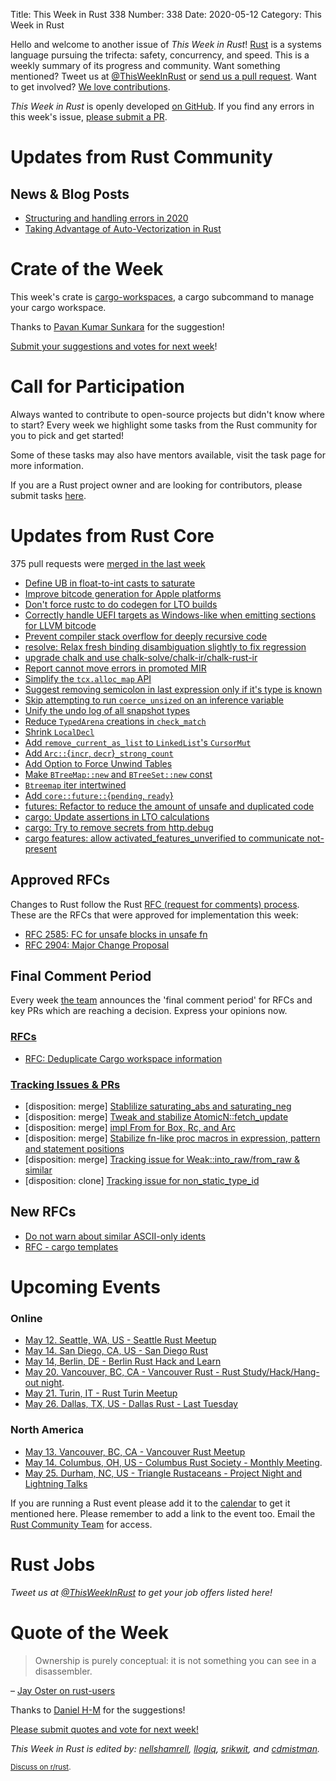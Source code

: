 Title: This Week in Rust 338
Number: 338
Date: 2020-05-12
Category: This Week in Rust

Hello and welcome to another issue of *This Week in Rust*!
[Rust](http://rust-lang.org) is a systems language pursuing the trifecta: safety, concurrency, and speed.
This is a weekly summary of its progress and community.
Want something mentioned? Tweet us at [@ThisWeekInRust](https://twitter.com/ThisWeekInRust) or [send us a pull request](https://github.com/cmr/this-week-in-rust).
Want to get involved? [We love contributions](https://github.com/rust-lang/rust/blob/master/CONTRIBUTING.md).

*This Week in Rust* is openly developed [on GitHub](https://github.com/cmr/this-week-in-rust).
If you find any errors in this week's issue, [please submit a PR](https://github.com/cmr/this-week-in-rust/pulls).

# Updates from Rust Community

## News & Blog Posts

* [Structuring and handling errors in 2020](https://nick.groenen.me/posts/rust-error-handling/)
* [Taking Advantage of Auto-Vectorization in Rust](https://nickwilcox.github.io/blog/autovec/)

# Crate of the Week

This week's crate is [cargo-workspaces](https://github.com/pksunkara/cargo-workspaces), a cargo subcommand to manage your cargo workspace.

Thanks to [Pavan Kumar Sunkara](https://users.rust-lang.org/t/crate-of-the-week/2704/768) for the suggestion!

[Submit your suggestions and votes for next week][submit_crate]!

[submit_crate]: https://users.rust-lang.org/t/crate-of-the-week/2704

# Call for Participation

Always wanted to contribute to open-source projects but didn't know where to start?
Every week we highlight some tasks from the Rust community for you to pick and get started!

Some of these tasks may also have mentors available, visit the task page for more information.

If you are a Rust project owner and are looking for contributors, please submit tasks [here][guidelines].

[guidelines]: https://users.rust-lang.org/t/twir-call-for-participation/4821

# Updates from Rust Core

375 pull requests were [merged in the last week][merged]

[merged]: https://github.com/search?q=is%3Apr+org%3Arust-lang+is%3Amerged+merged%3A2020-05-04..2020-05-11

* [Define UB in float-to-int casts to saturate](https://github.com/rust-lang/rust/pull/71269)
* [Improve bitcode generation for Apple platforms](https://github.com/rust-lang/rust/pull/71970)
* [Don't force rustc to do codegen for LTO builds](https://github.com/rust-lang/cargo/pull/8192)
* [Correctly handle UEFI targets as Windows-like when emitting sections for LLVM bitcode](https://github.com/rust-lang/rust/pull/71881)
* [Prevent compiler stack overflow for deeply recursive code](https://github.com/rust-lang/rust/pull/55617)
* [resolve: Relax fresh binding disambiguation slightly to fix regression](https://github.com/rust-lang/rust/pull/71846)
* [upgrade chalk and use chalk-solve/chalk-ir/chalk-rust-ir](https://github.com/rust-lang/rust/pull/69406)
* [Report cannot move errors in promoted MIR](https://github.com/rust-lang/rust/pull/71587)
* [Simplify the `tcx.alloc_map` API](https://github.com/rust-lang/rust/pull/71508)
* [Suggest removing semicolon in last expression only if it's type is known](https://github.com/rust-lang/rust/pull/71894)
* [Skip attempting to run `coerce_unsized` on an inference variable](https://github.com/rust-lang/rust/pull/69530)
* [Unify the undo log of all snapshot types](https://github.com/rust-lang/rust/pull/69464)
* [Reduce `TypedArena` creations in `check_match`](https://github.com/rust-lang/rust/pull/71975)
* [Shrink `LocalDecl`](https://github.com/rust-lang/rust/pull/71942)
* [Add `remove_current_as_list` to `LinkedList`'s `CursorMut`](https://github.com/rust-lang/rust/pull/71878)
* [Add `Arc::`{`incr`, `decr`}`_strong_count`](https://github.com/rust-lang/rust/pull/70733)
* [Add Option to Force Unwind Tables](https://github.com/rust-lang/rust/pull/69984)
* [Make `BTreeMap::new` and `BTreeSet::new` const](https://github.com/rust-lang/rust/pull/71839)
* [`Btreemap` iter intertwined](https://github.com/rust-lang/rust/pull/71510)
* [Add `core::future::`{`pending`, `ready`}](https://github.com/rust-lang/rust/pull/70834)
* [futures: Refactor to reduce the amount of unsafe and duplicated code](https://github.com/rust-lang/futures-rs/pull/2128)
* [cargo: Update assertions in LTO calculations](https://github.com/rust-lang/cargo/pull/8226)
* [cargo: Try to remove secrets from http.debug](https://github.com/rust-lang/cargo/pull/8222)
* [cargo features: allow activated_features_unverified to communicate not-present](https://github.com/rust-lang/cargo/pull/8194)

## Approved RFCs

Changes to Rust follow the Rust [RFC (request for comments) process](https://github.com/rust-lang/rfcs#rust-rfcs). These
are the RFCs that were approved for implementation this week:

* [RFC 2585: FC for unsafe blocks in unsafe fn](https://github.com/rust-lang/rfcs/pull/2585)
* [RFC 2904: Major Change Proposal](https://github.com/rust-lang/rfcs/pull/2904)

## Final Comment Period

Every week [the team](https://www.rust-lang.org/team.html) announces the
'final comment period' for RFCs and key PRs which are reaching a
decision. Express your opinions now.


### [RFCs](https://github.com/rust-lang/rfcs/labels/final-comment-period)

* [RFC: Deduplicate Cargo workspace information](https://github.com/rust-lang/rfcs/pull/2906)

### [Tracking Issues & PRs](https://github.com/rust-lang/rust/labels/final-comment-period)

* [disposition: merge] [Stablilize saturating_abs and saturating_neg](https://github.com/rust-lang/rust/pull/71886)
* [disposition: merge] [Tweak and stabilize AtomicN::fetch_update](https://github.com/rust-lang/rust/pull/71843)
* [disposition: merge] [impl From<Cow> for Box, Rc, and Arc](https://github.com/rust-lang/rust/pull/71447)
* [disposition: merge] [Stabilize fn-like proc macros in expression, pattern and statement positions](https://github.com/rust-lang/rust/pull/68717)
* [disposition: merge] [Tracking issue for Weak::into_raw/from_raw & similar](https://github.com/rust-lang/rust/issues/60728)
* [disposition: clone] [Tracking issue for non_static_type_id](https://github.com/rust-lang/rust/issues/41875)

## New RFCs
* [Do not warn about similar ASCII-only idents](https://github.com/rust-lang/rfcs/pull/2923)
* [RFC - cargo templates](https://github.com/rust-lang/rfcs/pull/2922)

# Upcoming Events

### Online
* [May 12. Seattle, WA, US - Seattle Rust Meetup](http://www.meetup.com/Seattle-Rust-Meetup/)
* [May 14. San Diego, CA, US - San Diego Rust](https://www.meetup.com/San-Diego-Rust/events/270394980/)
* [May 14, Berlin, DE - Berlin Rust Hack and Learn](https://www.meetup.com/opentechschool-berlin/events/txcprrybchbsb/)
* [May 20. Vancouver, BC, CA - Vancouver Rust - Rust Study/Hack/Hang-out night](https://www.meetup.com/Vancouver-Rust/events/qnrgnrybchbbc/).
* [May 21. Turin, IT - Rust Turin Meetup](https://community.mozilla.org/events/gruppo-di-studio-di-rust/)
* [May 26. Dallas, TX, US - Dallas Rust - Last Tuesday](https://www.meetup.com/Dallas-Rust/events/nppvrrybchbjc/)


### North America
* [May 13. Vancouver, BC, CA - Vancouver Rust Meetup](https://www.meetup.com/Vancouver-Rust/events/)
* [May 14. Columbus, OH, US - Columbus Rust Society - Monthly Meeting](https://www.meetup.com/columbus-rs/events/dpkhgrybchbsb/).
* [May 25. Durham, NC, US - Triangle Rustaceans - Project Night and Lightning Talks](https://www.meetup.com/triangle-rustaceans/events/mfglwpybchbhc/)


If you are running a Rust event please add it to the [calendar] to get
it mentioned here. Please remember to add a link to the event too.
Email the [Rust Community Team][community] for access.

[calendar]: https://www.google.com/calendar/embed?src=apd9vmbc22egenmtu5l6c5jbfc%40group.calendar.google.com
[community]: mailto:community-team@rust-lang.org

# Rust Jobs

*Tweet us at [@ThisWeekInRust](https://twitter.com/ThisWeekInRust) to get your job offers listed here!*

# Quote of the Week

> Ownership is purely conceptual: it is not something you can see in a disassembler.

– [Jay Oster on rust-users](https://users.rust-lang.org/t/what-is-the-formal-definition-of-ownership/41984/7)

Thanks to [Daniel H-M](https://users.rust-lang.org/t/twir-quote-of-the-week/328/868) for the suggestions!

[Please submit quotes and vote for next week!](https://users.rust-lang.org/t/twir-quote-of-the-week/328)

*This Week in Rust is edited by: [nellshamrell](https://github.com/nellshamrell), [llogiq](https://github.com/llogiq), [srikwit](https://github.com/srikwit), and [cdmistman](https://github.com/cdmistman).*

<small>[Discuss on r/rust]().</small>

